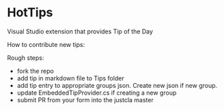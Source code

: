 # HotTips
Visual Studio extension that provides Tip of the Day


How to contribute new tips:

Rough steps:
- fork the repo
- add tip in markdown file to Tips folder
- add tip entry to appropriate groups json. Create new json if new group.
- update EmbeddedTipProvider.cs if creating a new group
- submit PR from your form into the justcla master
